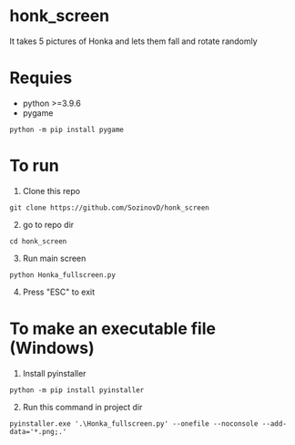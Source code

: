 # honk_screen

It takes 5 pictures of Honka and lets them fall and rotate randomly

# Requies

* python >=3.9.6
* pygame

`python -m pip install pygame`

# To run

1. Clone this repo

`git clone https://github.com/SozinovD/honk_screen`

2. go to repo dir

`cd honk_screen`

3. Run main screen

`python Honka_fullscreen.py`

4. Press "ESC" to exit

# To make an executable file (Windows)

1. Install pyinstaller

`python -m pip install pyinstaller`

2. Run this command in project dir

`pyinstaller.exe '.\Honka_fullscreen.py' --onefile --noconsole --add-data='*.png;.'`
